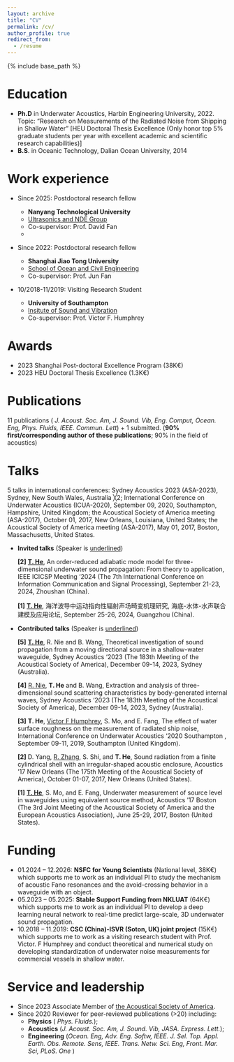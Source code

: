 ```yaml
---
layout: archive
title: "CV"
permalink: /cv/
author_profile: true
redirect_from:
  - /resume
---
```


{% include base_path %}

Education
======
* <b>Ph.D</b> in Underwater Acoustics, Harbin Engineering University, 2022. Topic: “Research on Measurements of the Radiated Noise from Shipping in Shallow Water” [HEU Doctoral Thesis Excellence (Only honor top 5% graduate students per year with excellent academic and scientific research capabilities)]
* <b>B.S</b>. in Oceanic Technology, Dalian Ocean University, 2014

Work experience
======
* Since 2025: Postdoctoral research fellow
  * <b>Nanyang Technological University</b>
  * [Ultrasonics and NDE Group](https://www3.ntu.edu.sg/home/zfan/webpage/people.html)
  * Co-supervisor: Prof. David Fan
  * 
* Since 2022: Postdoctoral research fellow
  * <b>Shanghai Jiao Tong University</b>
  * [School of Ocean and Civil Engineering](https://en.naoce.sjtu.edu.cn)
  * Co-supervisor: Prof. Jun Fan

* 10/2018-11/2019: Visiting Research Student
  * <b>University of Southampton</b>
  * [Insitute of Sound and Vibration](https://www.southampton.ac.uk/about/faculties-schools-departments/school-of-engineering/institute-of-sound-and-vibration-research)
  * Co-supervisor: Prof. Victor F. Humphrey

  
Awards
======
* 2023  Shanghai Post-doctoral Excellence Program  (38K€)
* 2023	HEU Doctoral Thesis Excellence (1.3K€)

Publications
======
11 publications ( <i>J. Acoust. Soc. Am, J. Sound. Vib, Eng. Comput, Ocean. Eng, Phys. Fluids, IEEE. Commun. Lett</i>) + 1 submitted. (<b>90% first/corresponding author of  these publications</b>; 90% in the field of acoustics)
  
Talks
======
5 talks in international conferences: Sydney Acoustics 2023 (ASA-2023), Sydney, New South Wales, Australia ╳2; International Conference on Underwater Acoustics (ICUA-2020), September 09, 2020, Southampton, Hampshire, United Kingdom; the Acoustical Society of America meeting (ASA-2017), October 01, 2017, New Orleans, Louisiana, United States; the Acoustical Society of America meeting (ASA-2017), May 01, 2017, Boston, Massachusetts, United States.

* <b>Invited talks</b>
(Speaker is <u>underlined</u>)

  <b>[2]</b> <u><b>T. He</b></u>, An order-reduced adiabatic mode model for three-dimensional underwater sound propagation: From theory to application, IEEE ICICSP Meeting ‘2024 (The 7th International Conference on Information Communication and Signal Processing), September 21-23, 2024, Zhoushan (China).

  <b>[1]</b> <u><b>T. He</b></u>, 海洋波导中运动指向性辐射声场畸变机理研究, 海底-水体-水声联合建模及应用论坛, September 25-26, 2024, Guangzhou (China).

* <b>Contributed talks</b>
(Speaker is <u>underlined</u>)

  <b>[5]</b> <u><b>T. He</b></u>, R. Nie and B. Wang, Theoretical investigation of sound propagation from a moving directional source in a shallow-water waveguide, Sydney Acoustics ‘2023 (The 183th Meeting of the Acoustical Society of America), December 09-14, 2023, Sydney (Australia).

  <b>[4]</b> <u>R. Nie</u>, <b>T. He</b> and B. Wang, Extraction and analysis of three-dimensional sound scattering characteristics by body-generated internal waves, Sydney Acoustics ‘2023 (The 183th Meeting of the Acoustical Society of America), December 09-14, 2023, Sydney (Australia).  

  <b>[3]</b> <b>T. He</b>, <u>Victor F Humphrey</u>, S. Mo, and E. Fang, The effect of water surface roughness on the measurement of radiated ship noise, International Conference on Underwater Acoustics ‘2020 Southampton , September 09-11, 2019, Southampton (United Kingdom).  

  <b>[2]</b> D. Yang, <u>R. Zhang</u>, S. Shi, and <b>T. He</b>, Sound radiation from a finite cylindrical shell with an irregular-shaped acoustic enclosure,  Acoustics ’17 New Orleans (The 175th Meeting of the Acoustical Society of America), October 01-07, 2017, New Orleans (United States). 

  <b>[1]</b> <u><b>T. He</b></u>, S. Mo, and E. Fang, Underwater measurement of source level in waveguides using equivalent source method, Acoustics ’17 Boston (The 3rd Joint Meeting of the Acoustical Society of America and the European Acoustics Association), June 25-29, 2017, Boston (United States). 
  
Funding
======
* 01.2024 – 12.2026: <b>NSFC for Young Scientists</b> (National level, 38K€) which supports me to work as an individual PI to study the mechanism of acoustic Fano resonances and the avoid-crossing behavior in a waveguide with an object.
* 05.2023 – 05.2025: <b>Stable Support Funding from NKLUAT</b> (64K€) which supports me to work as an individual PI to develop a deep learning neural network to real-time predict large-scale, 3D underwater sound propagation.
* 10.2018 – 11.2019: <b>CSC (China)-ISVR (Soton, UK) joint project</b> (15K€) which supports me to work as a visiting research student with Prof. Victor. F Humphrey and conduct theoretical and numerical study on developing standardization of underwater noise measurements for commercial vessels in shallow water.
  
Service and leadership
======
* Since 2023	Associate Member of [the Acoustical Society of America](https://acousticalsociety.org/).
* Since 2020	Reviewer for peer-reviewed publications (>20) including: 
  * <b>Physics</b> ( <i>Phys. Fluids.</i>);
  * <b>Acoustics</b> (<i>J. Acoust. Soc. Am, J. Sound. Vib, JASA. Express. Lett.</i>);
  * <b>Engineering</b> (<i>Ocean. Eng, Adv. Eng. Softw, IEEE. J. Sel. Top. Appl. Earth. Obs. Remote. Sens, IEEE. Trans. Netw. Sci. Eng, Front. Mar. Sci, PLoS. One</i> )
